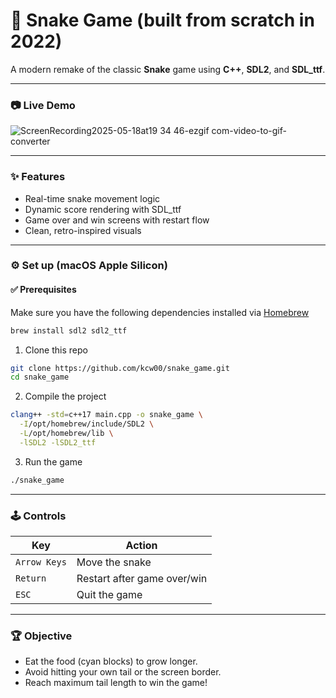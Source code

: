 # 🐍 Snake Game (built from scratch in 2022)

A modern remake of the classic **Snake** game using **C++**, **SDL2**, and **SDL_ttf**.

---
### 📷 Live Demo

![ScreenRecording2025-05-18at19 34 46-ezgif com-video-to-gif-converter](https://github.com/user-attachments/assets/351f54ad-b05c-4988-979d-25d9a0c5ffa1)

---
### ✨ Features
- Real-time snake movement logic
- Dynamic score rendering with SDL_ttf
- Game over and win screens with restart flow
- Clean, retro-inspired visuals

---
### ⚙️ Set up (macOS Apple Silicon)

#### ✅ Prerequisites
Make sure you have the following dependencies installed via [Homebrew](https://brew.sh/)

```bash
brew install sdl2 sdl2_ttf
```

1. Clone this repo
```bash
git clone https://github.com/kcw00/snake_game.git
cd snake_game
```
2. Compile the project
```bash
clang++ -std=c++17 main.cpp -o snake_game \
  -I/opt/homebrew/include/SDL2 \
  -L/opt/homebrew/lib \
  -lSDL2 -lSDL2_ttf
```
3. Run the game
```bash
./snake_game
```

---
### 🕹 Controls

| Key    | Action             |
|--------|--------------------|
| `Arrow Keys`    | Move the snake     |
| `Return`    | Restart after game over/win   |
| `ESC`  | Quit the game      |


---
### 🏆 Objective
- Eat the food (cyan blocks) to grow longer.
- Avoid hitting your own tail or the screen border.
- Reach maximum tail length to win the game!

